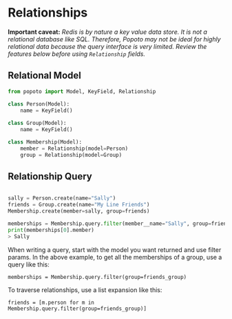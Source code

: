 # Relationships

__Important caveat:__
_Redis is by nature a key value data store. It is not a relational database like SQL. 
Therefore, Popoto may not be ideal for highly relational data because the query interface is very limited.
Review the features below before using `Relationship` fields._ 

## Relational Model 

```python
from popoto import Model, KeyField, Relationship

class Person(Model):
    name = KeyField()
    
class Group(Model):
    name = KeyField()

class Membership(Model):
    member = Relationship(model=Person)
    group = Relationship(model=Group)

```

## Relationship Query

```python

sally = Person.create(name="Sally")
friends = Group.create(name="My Line Friends")
Membership.create(member=sally, group=friends)

memberships = Membership.query.filter(member__name="Sally", group=friends_group)
print(memberships[0].member)
> Sally

```

When writing a query, start with the model you want returned and use filter params.
In the above example, to get all the memberships of a group, use a query like this:

`memberships = Membership.query.filter(group=friends_group)`

To traverse relationships, use a list expansion like this:

`friends = [m.person for m in Membership.query.filter(group=friends_group)]`
